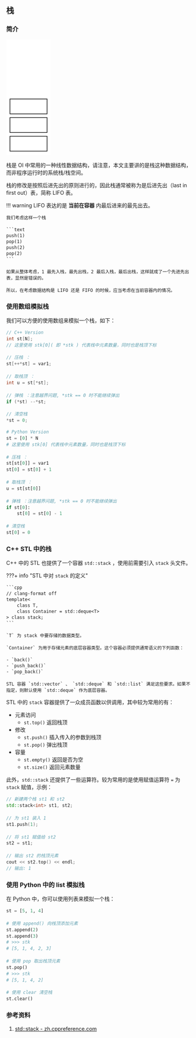 ## 栈

### 简介

![](./images/stack.svg)

栈是 OI 中常用的一种线性数据结构，请注意，本文主要讲的是栈这种数据结构，而非程序运行时的系统栈/栈空间。

栈的修改是按照后进先出的原则进行的，因此栈通常被称为是后进先出（last in first out）表，简称 LIFO 表。

!!! warning
    LIFO 表达的是 **当前在容器** 内最后进来的最先出去。
    
    我们考虑这样一个栈
    
    ```text
    push(1)
    pop(1)
    push(2)
    pop(2)
    ```
    
    如果从整体考虑，1 最先入栈，最先出栈，2 最后入栈，最后出栈，这样就成了一个先进先出表，显然是错误的。
    
    所以，在考虑数据结构是 LIFO 还是 FIFO 的时候，应当考虑在当前容器内的情况。

### 使用数组模拟栈

我们可以方便的使用数组来模拟一个栈，如下：

```cpp
// C++ Version
int st[N];
// 这里使用 stk[0]( 即 *stk ) 代表栈中元素数量，同时也是栈顶下标

// 压栈 ：
st[++*st] = var1;

// 取栈顶 ：
int u = st[*st];

// 弹栈 ：注意越界问题, *stk == 0 时不能继续弹出
if (*st) --*st;

// 清空栈
*st = 0;
```

```python
# Python Version
st = [0] * N
# 这里使用 stk[0] 代表栈中元素数量，同时也是栈顶下标

# 压栈 ：
st[st[0]] = var1
st[0] = st[0] + 1

# 取栈顶 ：
u = st[st[0]]

# 弹栈 ：注意越界问题, *stk == 0 时不能继续弹出
if st[0]:
    st[0] = st[0] - 1

# 清空栈
st[0] = 0
```

### C++ STL 中的栈

C++ 中的 STL 也提供了一个容器 `std::stack` ，使用前需要引入 `stack` 头文件。

???+ info "STL 中对 `stack` 的定义"

    ```cpp
    // clang-format off
    template<
        class T,
        class Container = std::deque<T>
    > class stack;
    ```
    
    `T` 为 stack 中要存储的数据类型。
    
    `Container` 为用于存储元素的底层容器类型。这个容器必须提供通常语义的下列函数：
    
    - `back()`
    - `push_back()`
    - `pop_back()`
    
    STL 容器 `std::vector` 、 `std::deque` 和 `std::list` 满足这些要求。如果不指定，则默认使用 `std::deque` 作为底层容器。

STL 中的 `stack` 容器提供了一众成员函数以供调用，其中较为常用的有：

- 元素访问
  - `st.top()` 返回栈顶
- 修改
  - `st.push()` 插入传入的参数到栈顶
  - `st.pop()` 弹出栈顶
- 容量
  - `st.empty()` 返回是否为空
  - `st.size()` 返回元素数量

此外，`std::stack` 还提供了一些运算符。较为常用的是使用赋值运算符 `=` 为 `stack` 赋值，示例：

```cpp
// 新建两个栈 st1 和 st2
std::stack<int> st1, st2;

// 为 st1 装入 1
st1.push(1);

// 将 st1 赋值给 st2
st2 = st1;

// 输出 st2 的栈顶元素
cout << st2.top() << endl;
// 输出: 1
```

### 使用 Python 中的 list 模拟栈

在 Python 中，你可以使用列表来模拟一个栈：

```python
st = [5, 1, 4]

# 使用 append() 向栈顶添加元素
st.append(2)
st.append(3)
# >>> stk
# [5, 1, 4, 2, 3]

# 使用 pop 取出栈顶元素
st.pop()
# >>> stk
# [5, 1, 4, 2]

# 使用 clear 清空栈
st.clear()
```

### 参考资料

1. [std::stack - zh.cppreference.com](https://zh.cppreference.com/w/cpp/container/stack)
